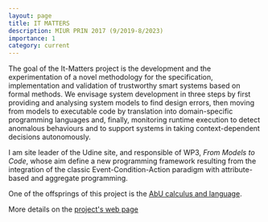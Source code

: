 ```yaml
---
layout: page
title: IT MATTERS
description: MIUR PRIN 2017 (9/2019-8/2023)
importance: 1
category: current
---
```

The goal of the It-Matters project is the development and the experimentation of a novel methodology for the specification, implementation and validation of trustworthy smart systems based on formal methods. We envisage system development in three steps by first providing and analysing system models to find design errors, then moving from models to executable code by translation into domain-specific programming languages and, finally, monitoring runtime execution to detect anomalous behaviours and to support systems in taking context-dependent decisions autonomously. 

I am site leader of the Udine site, and responsible of WP3, *From Models to Code*, whose aim define a new programming framework resulting from the integration of the classic Event-Condition-Action paradigm with attribute-based and aggregate programming.

One of the offsprings of this project is the [AbU calculus and language](https://github.com/abu-lang).

More details on the [project's web page](http://itmatters.imtlucca.it)